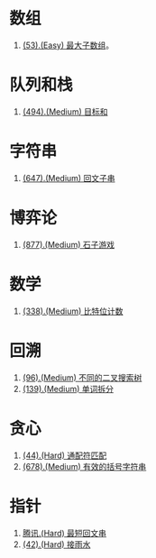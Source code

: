 # 数组

1. [(53).(Easy) 最大子数组][53]。

# 队列和栈

1. [(494).(Medium) 目标和][494]

# 字符串

1. [(647).(Medium) 回文子串][647]

# 博弈论

1. [(877).(Medium) 石子游戏][877]

# 数学

1. [(338).(Medium) 比特位计数][338]

# 回溯

1. [(96).(Medium) 不同的二叉搜索树][96]
2. [(139).(Medium) 单词拆分][139]

# 贪心

1. [(44).(Hard) 通配符匹配][44]
2. [(678).(Medium) 有效的括号字符串][678]

# 指针

1. [腾讯.(Hard) 最短回文串][Tencent1]
2. [(42).(Hard) 接雨水][42]


[647]: ../string/E647_Medium_PalindromicSubstrings.java
[53]: ../array/E53_Easy_MaximumSubarray.java
[494]: ../../learn/queue_stack/TargetSum.java
[877]: ../gametheory/E877_Medium_StoneGame.java
[338]: ../math/E338_Easy_CountingBits.java
[96]: ../backtracking/E96_Medium_UniqueBinarySearchTrees.java
[44]: ../greedy/E44_Hard_WildcardMatching.java
[Tencent1]: ../pointer/Tencent_Hard_ShortestPalindromeString.java
[139]: ../backtracking/E139_Medium_WordBreak.java
[42]: ../pointer/E42_Hard_TrappingRainWater.java
[678]: ../greedy/E678_Medium_ValidParenthesisString.java